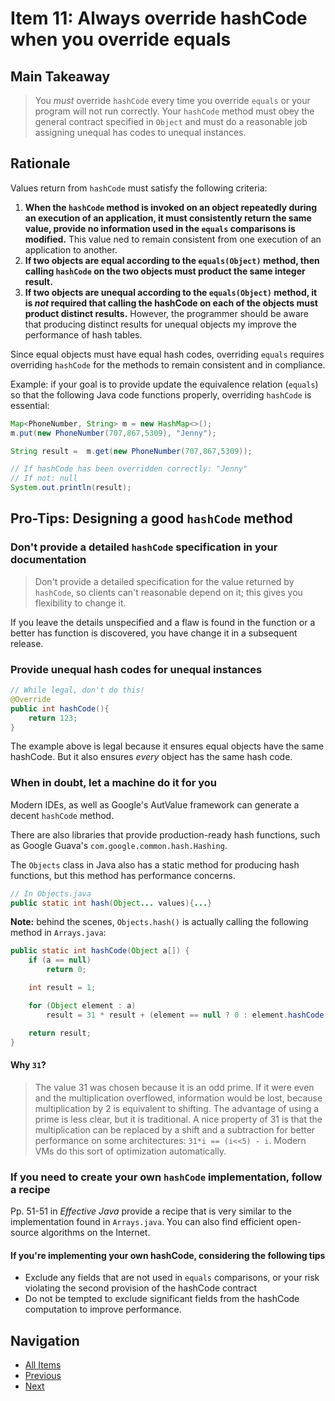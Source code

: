 # Item 11: Always override hashCode when you override equals

## Main Takeaway

> You _must_ override `hashCode` every time you override `equals` or your program will not run correctly. Your `hashCode` method must obey the general contract specified in `Object` and must do a reasonable job assigning unequal has codes to unequal instances.

## Rationale

Values return from `hashCode` must satisfy the following criteria:

1. **When the `hashCode` method is invoked on an object repeatedly during an execution of an application, it must consistently return the same value, provide no information used in the `equals` comparisons is modified.** This value ned to remain consistent from one execution of an application to another.
2. **If two objects are equal according to the `equals(Object)` method, then calling `hashCode` on the two objects must product the same integer result.**
3. **If two objects are unequal according to the `equals(Object)` method, it is _not_ required that calling the hashCode on each of the objects must product distinct results.** However, the programmer should be aware that producing distinct results for unequal objects my improve the performance of hash tables.

Since equal objects must have equal hash codes, overriding `equals` requires overriding `hashCode` for the methods to remain consistent and in compliance.

Example: if your goal is to provide update the equivalence relation (`equals`) so that the following Java code functions properly, overriding `hashCode` is essential:

```java
Map<PhoneNumber, String> m = new HashMap<>();
m.put(new PhoneNumber(707,867,5309), "Jenny");

String result =  m.get(new PhoneNumber(707,867,5309)); 

// If hashCode has been overridden correctly: "Jenny"
// If not: null 
System.out.println(result);
```

## Pro-Tips: Designing a good  `hashCode` method

### Don't provide a detailed `hashCode` specification in your documentation

> Don't provide a detailed specification for the value returned by `hashCode`, so clients can't reasonable depend on it; this gives you flexibility to change it.

If you leave the details unspecified and a flaw is found in the function or a better has function is discovered, you have change it in a subsequent release.

### Provide unequal hash codes for unequal instances

```java
// While legal, don't do this!
@Override 
public int hashCode(){
    return 123;
}
```

The example above is legal because it ensures equal objects have the same hashCode. But it also ensures _every_ object has the same hash code.

### When in doubt, let a machine do it for you

Modern IDEs, as well as Google's AutValue framework can generate a decent `hashCode` method.

There are also libraries that provide production-ready hash functions, such as Google Guava's `com.google.common.hash.Hashing`.

The `Objects` class in Java also has a static method for producing hash functions, but this method has performance concerns.

```java
// In Objects.java
public static int hash(Object... values){...}
```

**Note:** behind the scenes, `Objects.hash()` is actually calling the following method in `Arrays.java`:

```java
public static int hashCode(Object a[]) {
    if (a == null)
        return 0;

    int result = 1;

    for (Object element : a)
        result = 31 * result + (element == null ? 0 : element.hashCode());

    return result;
}
```

#### Why `31`?

> The value 31 was chosen because it is an odd prime. If it were even and the multiplication overflowed, information would be lost, because multiplication by 2 is equivalent to shifting. The advantage of using a prime is less clear, but it is traditional. A nice property of 31 is that the multiplication can be replaced by a shift and a subtraction for better performance on some architectures: `31*i == (i<<5) - i`. Modern VMs do this sort of optimization automatically.

### If you need to create your own `hashCode` implementation, follow a recipe

Pp. 51-51 in _Effective Java_ provide a recipe that is very similar to the implementation found in `Arrays.java`. You can also find efficient open-source algorithms on the Internet.

#### If you're implementing your own hashCode, considering the following tips

- Exclude any fields that are not used in `equals` comparisons, or your risk violating the second provision of the hashCode contract
- Do not be tempted to exclude significant fields from the hashCode computation to improve performance.

## Navigation

- [All Items](../README.md#items)
- [Previous](./item-11-always-override-hashcode-when-you-override-equals.md)
- [Next](./item-12-always-override-tostring.md)
